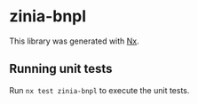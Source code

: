 # zinia-bnpl

This library was generated with [Nx](https://nx.dev).

## Running unit tests

Run `nx test zinia-bnpl` to execute the unit tests.
